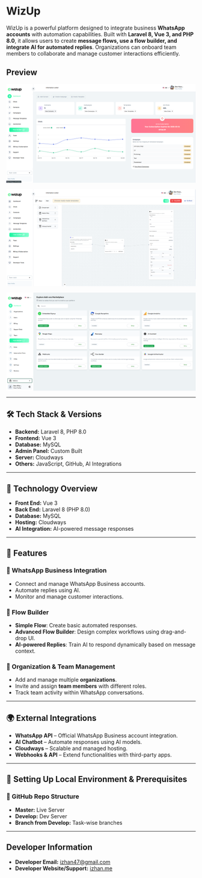 # WizUp

WizUp is a powerful platform designed to integrate business **WhatsApp accounts** with automation capabilities. Built with **Laravel 8, Vue 3, and PHP 8.0**, it allows users to create **message flows, use a flow builder, and integrate AI for automated replies**. Organizations can onboard team members to collaborate and manage customer interactions efficiently.

## Preview

![WizUp User Demo](wizup-user-demo.png)

![WizUp User 1 Demo](wizup-user-demo-1.png)

![WizUp Admin Demo](wizup-admin-demo.png)

---

## 🛠 Tech Stack & Versions

- **Backend:** Laravel 8, PHP 8.0
- **Frontend:** Vue 3
- **Database:** MySQL
- **Admin Panel:** Custom Built
- **Server:** Cloudways
- **Others:** JavaScript, GitHub, AI Integrations

---

## 📌 Technology Overview

- **Front End:** Vue 3
- **Back End:** Laravel 8 (PHP 8.0)
- **Database:** MySQL
- **Hosting:** Cloudways
- **AI Integration:** AI-powered message responses

---

## 🎯 Features

### **💬 WhatsApp Business Integration**
- Connect and manage WhatsApp Business accounts.
- Automate replies using AI.
- Monitor and manage customer interactions.

### **🔧 Flow Builder**
- **Simple Flow**: Create basic automated responses.
- **Advanced Flow Builder**: Design complex workflows using drag-and-drop UI.
- **AI-powered Replies**: Train AI to respond dynamically based on message context.

### **🏢 Organization & Team Management**
- Add and manage multiple **organizations**.
- Invite and assign **team members** with different roles.
- Track team activity within WhatsApp conversations.

---

## 🌍 External Integrations
- **WhatsApp API** – Official WhatsApp Business account integration.
- **AI Chatbot** – Automate responses using AI models.
- **Cloudways** – Scalable and managed hosting.
- **Webhooks & API** – Extend functionalities with third-party apps.

---

## 🚀 Setting Up Local Environment & Prerequisites

### **📂 GitHub Repo Structure**
- **Master:**  Live Server
- **Develop:**  Dev Server
- **Branch from Develop:** Task-wise branches

---
## Developer Information

- **Developer Email:** izhan47@gmail.com
- **Developer Website/Support:** [izhan.me](https://izhan.me)
